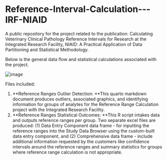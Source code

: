 # Reference-Interval-Calculation---IRF-NIAID
A public repository for the project related to the publication: Calculating Veterinary Clinical Pathology Reference Intervals for Research at the Integrated Research Facility, NIAID: A Practical Application of Data Partitioning and Statistical Methodology.

Below is the general data flow and statistical calculations associated with the project.

![image](https://github.com/user-attachments/assets/53ee6e57-8228-438c-a7be-4b8a762bff81)

Files included: 
1. **Reference Ranges Outlier Detection: **This quarto markdown document produces outliers, associated graphics, and identifying information for groups of analytes for the Reference Range Calculation project with the Integrated Research Facility.
2. **Reference Ranges Statistical Outcomes: **This R script intakes data and outputs reference ranges per group. Two separate excel files are produced: (1) Data Entry Component data frame - for inputting the reference ranges into the Study Data Browser using the custom-built data entry component, and (2) Comprehensive data frame - include additional information requested by the customers like confidence intervals around the reference ranges and summary statistics for groups where reference range calculation is not appropriate.

